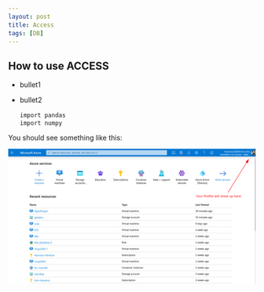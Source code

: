 ```yaml
---
layout: post
title: Access
tags: [DB]
---
```


## How to use ACCESS

- bullet1
- bullet2


      import pandas
      import numpy



You should see something like this:

![portal](/images/Figures/portal.png)
